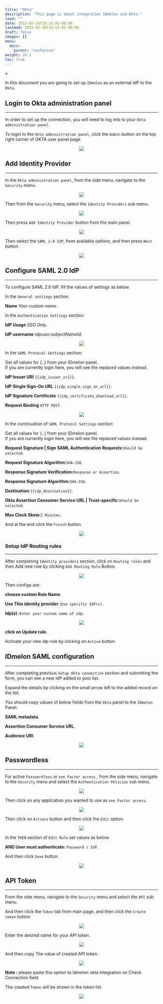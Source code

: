 ```yaml
---
title: "Okta"
description: "This page is about integration IDmelon and Okta."
lead: ""
date: 2022-02-16T18:14:02-08:00
lastmod: 2022-02-16T18:14:02-08:00
draft: false
images: []
menu:
  docs:
    parent: "ssoforsso"
weight: 29.1
toc: true
---
```


<div id="_modal" class="modal">
  <span class="close">&times;</span>
  <img class="modal-content" id="img01">
</div>

In this document you are going to set up ``IDmelon`` as an external IdP to the ``Okta``.

## Login to  Okta administration panel

<hr class="hr-line">

In order to set up the connection, you will need to log into to your ``Okta administration panel``.

To login to the ``Okta administration panel``, click the ``Admin`` button on the top right corner of OKTA user panel page.

<div align="center">
    <img src="/images/vendor/sso/okta_dashboard_01.png" class="doc-img-frame">
</div>

## Add Identity Provider

<hr class="hr-line">

In the ``Okta administration panel``, from the side menu, navigate to the ``Security`` menu.

<div align="center">
    <img src="/images/vendor/sso/okta_dashboard_02.png" class="doc-img-frame">
</div>

Then from the ``Security`` menu,  select the ``Identity Providers`` sub menu.

<div align="center">
    <img src="/images/vendor/sso/okta_dashboard_03.png" class="doc-img-frame">
</div>

Then press ``Add Identity Provider`` button from the main panel.

<div align="center">
    <img src="/images/vendor/sso/okta_dashboard_04.png" class="doc-img-frame">
</div>

Then select the ``SAML 2.0 IdP``, from available options, and then press ``Next`` button.

<div align="center">
    <img src="/images/vendor/sso/okta_dashboard_05.png" class="doc-img-frame">
</div>

## Configure SAML 2.0 IdP

<hr class="hr-line">

To configure SAML 2.0 IdP, fill the values of settings as below.

In the ``General settings`` section:

<div class="step-row-container">
  <div class="step-column bullet-container">
    <div class="bullet"></div>
  </div>
  <div class="card-column">
    <div class="step-text" >
      <div class="card-body">
        <p><span style="font-weight:bold;">Name</span> <span style="font-style:italic;">Your custom name</span>.</p>
      </div>
    </div>
  </div>
</div>

In the ``Authentication Settings`` section:

<div class="step-row-container">
  <div class="step-column bullet-container">
    <div class="bullet"></div>
  </div>
  <div class="card-column">
    <div class="step-text" >
      <div class="card-body">
        <p><span style="font-weight:bold;">IdP Usage</span> <span style="font-style:italic;">SSO Only</span>.</p>
      </div>
    </div>
  </div>
</div>

<div class="step-row-container">
  <div class="step-column bullet-container">
    <div class="bullet"></div>
  </div>
  <div class="card-column">
    <div class="step-text" >
      <div class="card-body">
        <p><span style="font-weight:bold;">IdP username</span> <span style="font-style:italic;">idpuser.subjectNameId</span>.</p>
      </div>
    </div>
  </div>
</div>

<div align="center">
    <img src="/images/vendor/sso/okta_sso_only.png" class="doc-img-frame">
</div>

In the ``SAML Protocol Settings`` section:

<p class="note-body">Get all values for <span class="code-back">{..}</span> from your IDmelon panel.<br>
If you are currently login here, you will see the replaced values instead.</p>

<div class="step-row-container">
  <div class="step-column bullet-container">
    <div class="bullet"></div>
  </div>
  <div class="card-column">
    <div class="step-text" >
      <div class="card-body">
        <p><span style="font-weight:bold;">IdP Issuer URI</span> <code class="code-back">{{idp_issuer_uri}}</code>.</p>
      </div>
    </div>
  </div>
</div>

<div class="step-row-container">
  <div class="step-column bullet-container">
    <div class="bullet"></div>
  </div>
  <div class="card-column">
    <div class="step-text" >
      <div class="card-body">
        <p><span style="font-weight:bold;">IdP Single Sign-On URL</span> <code class="code-back">{{idp_single_sign_on_url}}</code>.</p>
      </div>
    </div>
  </div>
</div>

<div class="step-row-container">
  <div class="step-column bullet-container">
    <div class="bullet"></div>
  </div>
  <div class="card-column">
    <div class="step-text" >
      <div class="card-body">
        <p><span style="font-weight:bold;">IdP Signature Certificate</span> <code class="code-back">{{idp_certificate_download_url}}</code>.</p>
      </div>
    </div>
  </div>
</div>

<div class="step-row-container">
  <div class="step-column bullet-container">
    <div class="bullet"></div>
  </div>
  <div class="card-column">
    <div class="step-text" >
      <div class="card-body">
        <p><span style="font-weight:bold;">Request Binding</span> <code class="code-back">HTTP POST</code>.</p>
      </div>
    </div>
  </div>
</div>

<div align="center">
    <img src="/images/vendor/sso/okta_dashboard_08.png" class="doc-img-frame">
</div>

In the continuation of ``SAML Protocol Settings`` section:

<p class="note-body">Get all values for <span class="code-back">{..}</span> from your IDmelon panel.<br>
If you are currently login here, you will see the replaced values instead.</p>

<div class="step-row-container">
  <div class="step-column bullet-container">
    <div class="bullet"></div>
  </div>
  <div class="card-column">
    <div class="step-text" >
      <div class="card-body">
        <p><span style="font-weight:bold;">Request Signature | Sign SAML Authentication Requests:</span><code class="code-back">Should be selected</code>.</p>
      </div>
    </div>
  </div>
</div>

<div class="step-row-container">
  <div class="step-column bullet-container">
    <div class="bullet"></div>
  </div>
  <div class="card-column">
    <div class="step-text" >
      <div class="card-body">
        <p><span style="font-weight:bold;">Request Signature Algorithm:</span><code class="code-back">SHA-256</code>.</p>
      </div>
    </div>
  </div>
</div>

<div class="step-row-container">
  <div class="step-column bullet-container">
    <div class="bullet"></div>
  </div>
  <div class="card-column">
    <div class="step-text" >
      <div class="card-body">
        <p><span style="font-weight:bold;">Response Signature Verification:</span><code class="code-back">Response or Assertion</code>.</p>
      </div>
    </div>
  </div>
</div>

<div class="step-row-container">
  <div class="step-column bullet-container">
    <div class="bullet"></div>
  </div>
  <div class="card-column">
    <div class="step-text" >
      <div class="card-body">
        <p><span style="font-weight:bold;">Response Signature Algorithm:</span><code class="code-back">SHA-256</code>.</p>
      </div>
    </div>
  </div>
</div>

<div class="step-row-container">
  <div class="step-column bullet-container">
    <div class="bullet"></div>
  </div>
  <div class="card-column">
    <div class="step-text" >
      <div class="card-body">
        <p><span style="font-weight:bold;">Destination:</span><code class="code-back">{{idp_destination}}</code>.</p>
      </div>
    </div>
  </div>
</div>

<div class="step-row-container">
  <div class="step-column bullet-container">
    <div class="bullet"></div>
  </div>
  <div class="card-column">
    <div class="step-text" >
      <div class="card-body">
        <p><span style="font-weight:bold;">Okta Assertion Consumer Service URL | Trust-specific:</span><code class="code-back">Should be selected</code>.</p>
      </div>
    </div>
  </div>
</div>

<div class="step-row-container">
  <div class="step-column bullet-container">
    <div class="bullet"></div>
  </div>
  <div class="card-column">
    <div class="step-text" >
      <div class="card-body">
        <p><span style="font-weight:bold;">Max Clock Skew:</span><code class="code-back">2 Minutes</code>.</p>
      </div>
    </div>
  </div>
</div>

And at the end click the ``Finish`` button.

<div align="center">
    <img src="/images/vendor/sso/okta_dashboard_09.png" class="doc-img-frame">
</div>

### Setup IdP Routing rules

<hr class="hr-line">

After completing ``Identity providers`` section, click on ``Routing rules`` and then Add new rule by clicking ``Add Routing Rule`` Button.

<div align="center">
    <img src="/images/vendor/sso/okta_rules_01.png" class="doc-img-frame">
</div>

Then configs are:

<div class="step-row-container">
  <div class="step-column bullet-container">
    <div class="bullet"></div>
  </div>
  <div class="card-column">
    <div class="step-text" >
      <div class="card-body">
        <p><span style="font-weight:bold;">choose custom Rule Name</span>.</p>
      </div>
    </div>
  </div>
</div>

<div class="step-row-container">
  <div class="step-column bullet-container">
    <div class="bullet"></div>
  </div>
  <div class="card-column">
    <div class="step-text" >
      <div class="card-body">
        <p><span style="font-weight:bold;">Use This identity provider :</span><code class="code-back">Use specific IdP(s)</code>.</p>
      </div>
    </div>
  </div>
</div>

<div class="step-row-container">
  <div class="step-column bullet-container">
    <div class="bullet"></div>
  </div>
  <div class="card-column">
    <div class="step-text" >
      <div class="card-body">
        <p><span style="font-weight:bold;">Idp(s) :</span><code class="code-back">Enter your custom name of idp</code>.</p>
      </div>
    </div>
  </div>
</div>

<div align="center">
    <img src="/images/vendor/sso/okta_rules_02.png" class="doc-img-frame">
</div>

<div class="step-row-container">
  <div class="step-column bullet-container">
    <div class="bullet"></div>
  </div>
  <div class="card-column">
    <div class="step-text" >
      <div class="card-body">
        <p><span style="font-weight:bold;">click on Update rule</span>.</p>
      </div>
    </div>
  </div>
</div>

Activate your new idp rule by clicking on ``Active`` button.

## IDmelon SAML configuration

<hr class="hr-line">

After completing previous ``Setup Okta connection`` section and submitting the form, you can see a new IdP added to your list.

Expand the details by clicking on the small arrow left to the added record on the list.

You should copy values of below fields from the ``Okta`` panel to the ``IDmelon`` Panel:

<div class="step-row-container">
  <div class="step-column bullet-container">
    <div class="bullet"></div>
  </div>
  <div class="card-column">
    <div class="step-text" >
      <div class="card-body">
        <p><span style="font-weight:bold;">SAML metadata</span>.</p>
      </div>
    </div>
  </div>
</div>

<div class="step-row-container">
  <div class="step-column bullet-container">
    <div class="bullet"></div>
  </div>
  <div class="card-column">
    <div class="step-text" >
      <div class="card-body">
        <p><span style="font-weight:bold;">Assertion Consumer Service URL</span>.</p>
      </div>
    </div>
  </div>
</div>

<div class="step-row-container">
  <div class="step-column bullet-container">
    <div class="bullet"></div>
  </div>
  <div class="card-column">
    <div class="step-text" >
      <div class="card-body">
        <p><span style="font-weight:bold;">Audience URI</span>.</p>
      </div>
    </div>
  </div>
</div>

<div align="center">
    <img src="/images/vendor/sso/okta_dashboard_10.png" class="doc-img-frame">
</div>

## Passwordless

<hr class="hr-line">

For active ``Passwordless`` or  ``one Factor access`` ,
from the side menu, navigate to the ``Security`` menu and select the ``Authentication Policies`` sub menu.

<div align="center">
    <img src="/images/vendor/sso/okta_passwordless_01.png" class="doc-img-frame">
</div>

Then click on  any application you wanted to use as ``one Factor access``.

<div align="center">
    <img src="/images/vendor/sso/okta_policy_01.png" class="doc-img-frame">
</div>

Then click on ``Actions`` button and then click  the ``Edit`` option.

<div align="center">
    <img src="/images/vendor/sso/okta_policy_03.png" class="doc-img-frame">
</div>

In the `THEN` section of `Edit Rule` set values as below:

<div class="step-row-container">
  <div class="step-column bullet-container">
    <div class="bullet"></div>
  </div>
  <div class="card-column">
    <div class="step-text" >
      <div class="card-body">
        <p><span style="font-weight:bold;">AND User must authenticate:</span> <code class="code-back">Password / IdP</code>.</p>
      </div>
    </div>
  </div>
</div>

And then click `Save` button.

<div align="center">
    <img src="/images/vendor/sso/okta_policy_02.png" class="doc-img-frame">
</div>

## API Token

<hr class="hr-line">

From the side menu, navigate to the ``Security`` menu and select the ``API`` sub menu.

And then click the `Token` tab from main page, and then click the `Create token` button.

<div align="center">
    <img src="/images/vendor/sso/okta_api_01.png" class="doc-img-frame">
</div>

Enter the desired name for your API token.

<div align="center">
    <img src="/images/vendor/sso/okta_api_02.png" class="doc-img-frame">
</div>

And then copy The value of created API token.

<div align="center">
    <img src="/images/vendor/sso/okta_api_03.png" class="doc-img-frame">
</div>

<p class="note-body"><span style="font-weight:bold;">Note :</span> please paste this option to Idmelon okta Integration on <span class="code-back">Check Connection</span> field.<br></p>

The created ``Token`` will be shown in the token list.

<div align="center">
    <img src="/images/vendor/sso/okta_api_04.png" class="doc-img-frame">
</div>
